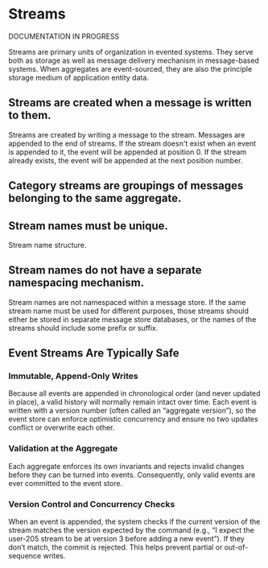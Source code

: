 # Streams

DOCUMENTATION IN PROGRESS

Streams are primary units of organization in evented systems. They serve both as storage as well as message delivery mechanism in message-based systems. When aggregates are event-sourced, they are also the principle storage medium of application entity data.

## Streams are created when a message is written to them.

Streams are created by writing a message to the stream. Messages are appended to the end of streams. If the stream doesn't exist when an event is appended to it, the event will be appended at position 0. If the stream already exists, the event will be appended at the next position number.

## Category streams are groupings of messages belonging to the same aggregate.

## Stream names must be unique.
Stream name structure.

## Stream names do not have a separate namespacing mechanism.

Stream names are not namespaced within a message store. If the same stream name must be used for different purposes, those streams should either be stored in separate message store databases, or the names of the streams should include some prefix or suffix.

## Event Streams Are Typically Safe

### Immutable, Append-Only Writes

Because all events are appended in chronological order (and never updated in place), a valid history will normally remain intact over time. Each event is written with a version number (often called an “aggregate version”), so the event store can enforce optimistic concurrency and ensure no two updates conflict or overwrite each other.

### Validation at the Aggregate

Each aggregate enforces its own invariants and rejects invalid changes before they can be turned into events. Consequently, only valid events are ever committed to the event store.

### Version Control and Concurrency Checks

When an event is appended, the system checks if the current version of the stream matches the version expected by the command (e.g., “I expect the user-205 stream to be at version 3 before adding a new event”). If they don’t match, the commit is rejected. This helps prevent partial or out-of-sequence writes.